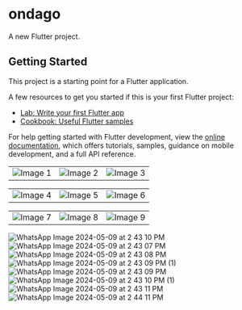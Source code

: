 # ondago

A new Flutter project.

## Getting Started

This project is a starting point for a Flutter application.

A few resources to get you started if this is your first Flutter project:

- [Lab: Write your first Flutter app](https://docs.flutter.dev/get-started/codelab)
- [Cookbook: Useful Flutter samples](https://docs.flutter.dev/cookbook)

For help getting started with Flutter development, view the
[online documentation](https://docs.flutter.dev/), which offers tutorials,
samples, guidance on mobile development, and a full API reference.

<table>
  <tr>
    <td><img src="https://github.com/Rehman85/ondago-main/assets/144882089/dfc4b06a-b19b-42aa-9792-9c1ad8d9792e" alt="Image 1"></td>
    <td><img src="https://github.com/Rehman85/ondago-main/assets/144882089/db5f2795-35a3-420f-b3ab-e686caef7361" alt="Image 2"></td>
    <td><img src="https://github.com/Rehman85/ondago-main/assets/144882089/3981da47-d3d6-42d2-b98c-67e63b92df01" alt="Image 3"></td>
  </tr>
</table>

<table>
  <tr>
    <td><img src="https://github.com/Rehman85/ondago-main/assets/144882089/cdc329b7-256f-4fc5-bf36-9d840b8f199a" alt="Image 4"></td>
    <td><img src="https://github.com/Rehman85/ondago-main/assets/144882089/ceeb4686-4128-4dc1-9965-995d2b6b10fb" alt="Image 5"></td>
    <td><img src="https://github.com/Rehman85/ondago-main/assets/144882089/ce8d93a2-376e-4e86-b504-e21c05c353e8" alt="Image 6"></td>
 
  </tr>
</table>
<table>
  <tr>
    <td><img src="https://github.com/Rehman85/ondago-main/assets/144882089/f384d9b8-c793-4255-a589-e4a50dea7b6e" alt="Image 7"></td>
    <td><img src="https://github.com/Rehman85/ondago-main/assets/144882089/26459eae-3288-4a36-8361-acf222f08828" alt="Image 8"></td>
    <td><img src="https://github.com/Rehman85/ondago-main/assets/144882089/fca55d7b-83e8-4619-ae98-2a10cfeb4a0d" alt="Image 9"></td>
  </tr>
</table>


![WhatsApp Image 2024-05-09 at 2 43 10 PM](https://github.com/Rehman85/ondago-main/assets/144882089/db5f2795-35a3-420f-b3ab-e686caef7361)
![WhatsApp Image 2024-05-09 at 2 43 07 PM](https://github.com/Rehman85/ondago-main/assets/144882089/3981da47-d3d6-42d2-b98c-67e63b92df01)
![WhatsApp Image 2024-05-09 at 2 43 08 PM](https://github.com/Rehman85/ondago-main/assets/144882089/cdc329b7-256f-4fc5-bf36-9d840b8f199a)
![WhatsApp Image 2024-05-09 at 2 43 09 PM (1)](https://github.com/Rehman85/ondago-main/assets/144882089/ceeb4686-4128-4dc1-9965-995d2b6b10fb)
![WhatsApp Image 2024-05-09 at 2 43 09 PM](https://github.com/Rehman85/ondago-main/assets/144882089/ce8d93a2-376e-4e86-b504-e21c05c353e8)
![WhatsApp Image 2024-05-09 at 2 43 10 PM (1)](https://github.com/Rehman85/ondago-main/assets/144882089/f384d9b8-c793-4255-a589-e4a50dea7b6e)
![WhatsApp Image 2024-05-09 at 2 43 11 PM](https://github.com/Rehman85/ondago-main/assets/144882089/26459eae-3288-4a36-8361-acf222f08828)
![WhatsApp Image 2024-05-09 at 2 44 11 PM](https://github.com/Rehman85/ondago-main/assets/144882089/fca55d7b-83e8-4619-ae98-2a10cfeb4a0d)
